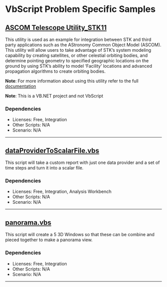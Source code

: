 # VbScript Problem Specific Samples

## [ASCOM Telescope Utility_STK11](ASCOM%20Telescope%20Utility_STK11)

This utility is used as an example for integration between STK and third party applications such as the AStronomy Common Object Model (ASCOM).  This utility will allow users to take advantage of STK’s system modeling capability by creating satellites, or other celestial orbiting bodies, and determine pointing geometry to specified geographic locations on the ground by using STK’s ability to model ‘Facility’ locations and advanced propagation algorithms to create orbiting bodies.

**Note**: For more information about using this utility refer to the full [documentation](ASCOM%20Telescope%20Utility_STK11/ASCOM%20Telescope%20Utility%20README.docx)

**Note**: This is a VB.NET project and not VbScript

### Dependencies

* Licenses: Free, Integration
* Other Scripts: N/A
* Scenario: N/A

---

## [dataProviderToScalarFile.vbs](dataProviderToScalarFile.VBS)

This script will take a custom report with just one data provider and a set of time steps and turn it into a scalar file.

### Dependencies

* Licenses: Free, Integration, Analysis Workbench
* Other Scripts: N/A
* Scenario: N/A

---

## [panorama.vbs](panorama.vbs)

This script will create a 5 3D Windows so that these can be combine and pieced together to make a panorama view.

### Dependencies

* Licenses: Free, Integration
* Other Scripts: N/A
* Scenario: N/A

---
